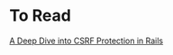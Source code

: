 # To Read

[A Deep Dive into CSRF Protection in Rails](https://medium.com/rubyinside/a-deep-dive-into-csrf-protection-in-rails-19fa0a42c0ef)
